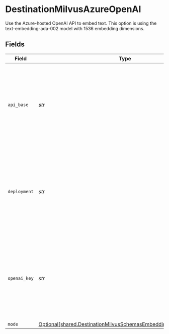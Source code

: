 # DestinationMilvusAzureOpenAI

Use the Azure-hosted OpenAI API to embed text. This option is using the text-embedding-ada-002 model with 1536 embedding dimensions.


## Fields

| Field                                                                                                                                    | Type                                                                                                                                     | Required                                                                                                                                 | Description                                                                                                                              | Example                                                                                                                                  |
| ---------------------------------------------------------------------------------------------------------------------------------------- | ---------------------------------------------------------------------------------------------------------------------------------------- | ---------------------------------------------------------------------------------------------------------------------------------------- | ---------------------------------------------------------------------------------------------------------------------------------------- | ---------------------------------------------------------------------------------------------------------------------------------------- |
| `api_base`                                                                                                                               | *str*                                                                                                                                    | :heavy_check_mark:                                                                                                                       | The base URL for your Azure OpenAI resource.  You can find this in the Azure portal under your Azure OpenAI resource                     | https://your-resource-name.openai.azure.com                                                                                              |
| `deployment`                                                                                                                             | *str*                                                                                                                                    | :heavy_check_mark:                                                                                                                       | The deployment for your Azure OpenAI resource.  You can find this in the Azure portal under your Azure OpenAI resource                   | your-resource-name                                                                                                                       |
| `openai_key`                                                                                                                             | *str*                                                                                                                                    | :heavy_check_mark:                                                                                                                       | The API key for your Azure OpenAI resource.  You can find this in the Azure portal under your Azure OpenAI resource                      |                                                                                                                                          |
| `mode`                                                                                                                                   | [Optional[shared.DestinationMilvusSchemasEmbeddingEmbeddingMode]](../../models/shared/destinationmilvusschemasembeddingembeddingmode.md) | :heavy_minus_sign:                                                                                                                       | N/A                                                                                                                                      |                                                                                                                                          |